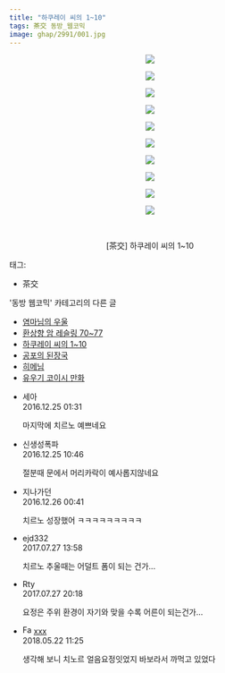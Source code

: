```yaml
---
title: "하쿠레이 씨의 1~10"
tags: 茶交 동방_웹코믹
image: ghap/2991/001.jpg
---
```

<div class="article">
<p style="text-align: center; clear: none; float: none;"><img src="{{ site.nasurl }}/ghap/2991/001.jpg"/></p>
<p style="text-align: center; clear: none; float: none;"><img src="{{ site.nasurl }}/ghap/2991/002.jpg"/></p>
<p style="text-align: center; clear: none; float: none;"><img src="{{ site.nasurl }}/ghap/2991/003.jpg"/></p>
<p style="text-align: center; clear: none; float: none;"><img src="{{ site.nasurl }}/ghap/2991/004.jpg"/></p>
<p style="text-align: center; clear: none; float: none;"><img src="{{ site.nasurl }}/ghap/2991/005.jpg"/></p>
<p style="text-align: center; clear: none; float: none;"><img src="{{ site.nasurl }}/ghap/2991/006.jpg"/></p>
<p style="text-align: center; clear: none; float: none;"><img src="{{ site.nasurl }}/ghap/2991/007.jpg"/></p>
<p style="text-align: center; clear: none; float: none;"><img src="{{ site.nasurl }}/ghap/2991/008.jpg"/></p>
<p style="text-align: center; clear: none; float: none;"><img src="{{ site.nasurl }}/ghap/2991/009.jpg"/></p>
<p style="text-align: center; clear: none; float: none;"><img src="{{ site.nasurl }}/ghap/2991/010.jpg"/></p>
<p style="text-align: center; clear: none; float: none;"><br/></p>
<p style="text-align: center; clear: none; float: none;">[茶交] 하쿠레이 씨의 1~10</p>
</div><div class="tagTrail">
<p>태그: </p>
<ul>
<li>茶交</li>
</ul>
</div><div class="another">
<p>'동방 웹코믹' 카테고리의 다른 글</p>
<ul>
<li><a href="/2016-12-25-ghap_2994">염마님의 우울</a></li>
<li><a href="/2016-12-24-ghap_2992">환상향 암 레슬링 70~77</a></li>
<li><a href="/2016-12-24-ghap_2991">하쿠레이 씨의 1~10</a></li>
<li><a href="/2016-12-24-ghap_2990">공포의 된장국</a></li>
<li><a href="/2016-12-24-ghap_2989">히메님</a></li>
<li><a href="/2016-12-24-ghap_2988">유우기 코이시 만화</a></li>
</ul>
</div><div class="cb_module cb_fluid">
<div class="cb_wrt cb_profile">
<div class="comment">
<ul>
<li class="cb_thumb_off" id="comment14876585">
<div class="cb_comment_area">
<div class="cb_info_area">
<div class="cb_section">
<span class="cb_nick_name">세아</span>
</div>
<div class="cb_section">
<span class="cb_date">2016.12.25 01:31 </span>
</div>
</div>
<div class="cb_dsc_comment">
<p class="cb_dsc">
											마지막에 치르노 예쁘네요
										</p>
</div>
</div></li>
<li class="cb_thumb_off" id="comment14876676">
<div class="cb_comment_area">
<div class="cb_info_area">
<div class="cb_section">
<span class="cb_nick_name">신생성폭파</span>
</div>
<div class="cb_section">
<span class="cb_date">2016.12.25 10:46 </span>
</div>
</div>
<div class="cb_dsc_comment">
<p class="cb_dsc">
											절분때 문에서 머리카락이 예사롭지않네요
										</p>
</div>
</div></li>
<li class="cb_thumb_off" id="comment14877040">
<div class="cb_comment_area">
<div class="cb_info_area">
<div class="cb_section">
<span class="cb_nick_name">지나가던</span>
</div>
<div class="cb_section">
<span class="cb_date">2016.12.26 00:41 </span>
</div>
</div>
<div class="cb_dsc_comment">
<p class="cb_dsc">
											치르노 성장했어 ㅋㅋㅋㅋㅋㅋㅋㅋㅋ
										</p>
</div>
</div></li>
<li class="cb_thumb_off" id="comment15045470">
<div class="cb_comment_area">
<div class="cb_info_area">
<div class="cb_section">
<span class="cb_nick_name">ejd332</span>
</div>
<div class="cb_section">
<span class="cb_date">2017.07.27 13:58 </span>
</div>
</div>
<div class="cb_dsc_comment">
<p class="cb_dsc">
											치르노 추울때는 어덜트 폼이 되는 건가...
										</p>
</div>
</div></li>
<li class="cb_thumb_off" id="comment15045829">
<div class="cb_comment_area">
<div class="cb_info_area">
<div class="cb_section">
<span class="cb_nick_name">Rty</span>
</div>
<div class="cb_section">
<span class="cb_date">2017.07.27 20:18 </span>
</div>
</div>
<div class="cb_dsc_comment">
<p class="cb_dsc">
											요정은 주위 환경이 자기와 맞을 수록 어른이 되는건가...
										</p>
</div>
</div></li>
<li class="cb_thumb_off" id="comment15259995">
<div class="cb_comment_area">
<div class="cb_info_area">
<div class="cb_section">
<span class="cb_nick_name"><img alt="Favicon of http://qksxodid12@naver.com" height="16" onerror="this.onerror=null;this.parentNode.removeChild(this)" src="http://naver.com/favicon.ico" width="16"/> <a href="http://qksxodid12@naver.com" onclick="return openLinkInNewWindow(this)">xxx</a></span>
</div>
<div class="cb_section">
<span class="cb_date">2018.05.22 11:25 </span>
</div>
</div>
<div class="cb_dsc_comment">
<p class="cb_dsc">
											생각해 보니 치노르 얼음요정잇었지 바보라서 까먹고 있었다
										</p>
</div>
</div></li>
</ul>
</div>
</div><!-- commentList close -->
</div>